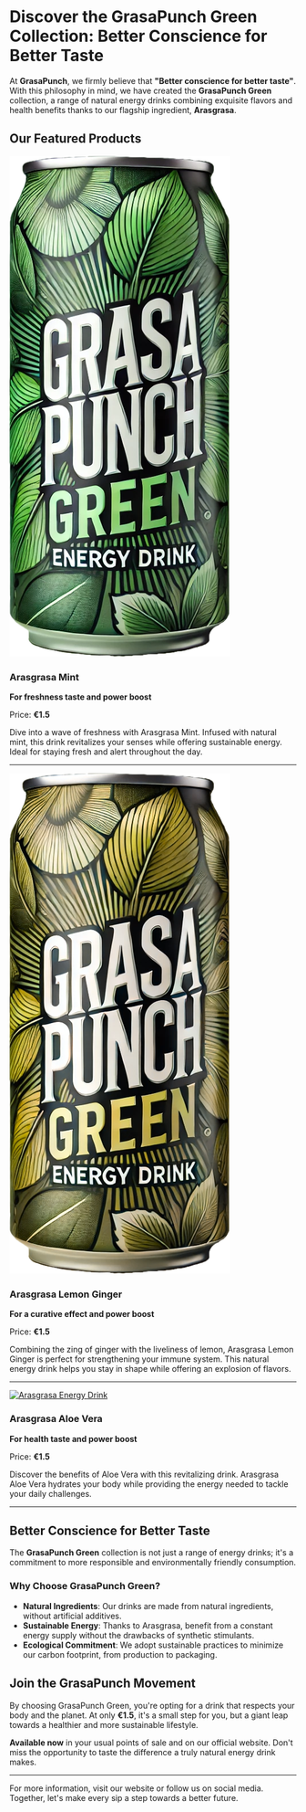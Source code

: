 # Discover the GrasaPunch Green Collection: Better Conscience for Better Taste

At **GrasaPunch**, we firmly believe that **"Better conscience for better taste"**. With this philosophy in mind, we have created the **GrasaPunch Green** collection, a range of natural energy drinks combining exquisite flavors and health benefits thanks to our flagship ingredient, **Arasgrasa**.

## Our Featured Products

[![Arasgrasa Energy Drink](../cans/grasapunchGreen/Arasgrasa_Mint.png)](https://grasapunch.live)

### **Arasgrasa Mint**

**For freshness taste and power boost**

Price: **€1.5**

Dive into a wave of freshness with Arasgrasa Mint. Infused with natural mint, this drink revitalizes your senses while offering sustainable energy. Ideal for staying fresh and alert throughout the day.

---

[![Arasgrasa Energy Drink](../cans/grasapunchGreen/Arasgrasa_Lemon_Ginger.png)](https://grasapunch.live)

### **Arasgrasa Lemon Ginger**

**For a curative effect and power boost**

Price: **€1.5**

Combining the zing of ginger with the liveliness of lemon, Arasgrasa Lemon Ginger is perfect for strengthening your immune system. This natural energy drink helps you stay in shape while offering an explosion of flavors.

---

[![Arasgrasa Energy Drink](../cans/grasapunchGreen/Arasgrasa_Aloe_Vera.png)](https://grasapunch.live)

### **Arasgrasa Aloe Vera**

**For health taste and power boost**

Price: **€1.5**

Discover the benefits of Aloe Vera with this revitalizing drink. Arasgrasa Aloe Vera hydrates your body while providing the energy needed to tackle your daily challenges.

---

## Better Conscience for Better Taste

The **GrasaPunch Green** collection is not just a range of energy drinks; it's a commitment to more responsible and environmentally friendly consumption.

### Why Choose GrasaPunch Green?

- **Natural Ingredients**: Our drinks are made from natural ingredients, without artificial additives.
- **Sustainable Energy**: Thanks to Arasgrasa, benefit from a constant energy supply without the drawbacks of synthetic stimulants.
- **Ecological Commitment**: We adopt sustainable practices to minimize our carbon footprint, from production to packaging.

## Join the GrasaPunch Movement

By choosing GrasaPunch Green, you're opting for a drink that respects your body and the planet. At only **€1.5**, it's a small step for you, but a giant leap towards a healthier and more sustainable lifestyle.

**Available now** in your usual points of sale and on our official website. Don't miss the opportunity to taste the difference a truly natural energy drink makes.

---

For more information, visit our website or follow us on social media. Together, let's make every sip a step towards a better future.
